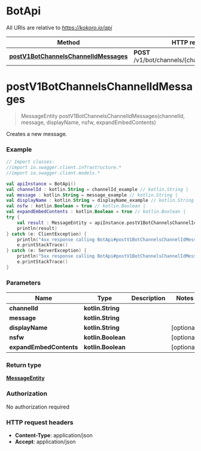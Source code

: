 # BotApi

All URIs are relative to *https://kokoro.io/api*

Method | HTTP request | Description
------------- | ------------- | -------------
[**postV1BotChannelsChannelIdMessages**](BotApi.md#postV1BotChannelsChannelIdMessages) | **POST** /v1/bot/channels/{channel_id}/messages | 


<a name="postV1BotChannelsChannelIdMessages"></a>
# **postV1BotChannelsChannelIdMessages**
> MessageEntity postV1BotChannelsChannelIdMessages(channelId, message, displayName, nsfw, expandEmbedContents)



Creates a new message.

### Example
```kotlin
// Import classes:
//import io.swagger.client.infrastructure.*
//import io.swagger.client.models.*

val apiInstance = BotApi()
val channelId : kotlin.String = channelId_example // kotlin.String | 
val message : kotlin.String = message_example // kotlin.String | 
val displayName : kotlin.String = displayName_example // kotlin.String | 
val nsfw : kotlin.Boolean = true // kotlin.Boolean | 
val expandEmbedContents : kotlin.Boolean = true // kotlin.Boolean | 
try {
    val result : MessageEntity = apiInstance.postV1BotChannelsChannelIdMessages(channelId, message, displayName, nsfw, expandEmbedContents)
    println(result)
} catch (e: ClientException) {
    println("4xx response calling BotApi#postV1BotChannelsChannelIdMessages")
    e.printStackTrace()
} catch (e: ServerException) {
    println("5xx response calling BotApi#postV1BotChannelsChannelIdMessages")
    e.printStackTrace()
}
```

### Parameters

Name | Type | Description  | Notes
------------- | ------------- | ------------- | -------------
 **channelId** | **kotlin.String**|  |
 **message** | **kotlin.String**|  |
 **displayName** | **kotlin.String**|  | [optional]
 **nsfw** | **kotlin.Boolean**|  | [optional]
 **expandEmbedContents** | **kotlin.Boolean**|  | [optional]

### Return type

[**MessageEntity**](MessageEntity.md)

### Authorization

No authorization required

### HTTP request headers

 - **Content-Type**: application/json
 - **Accept**: application/json

